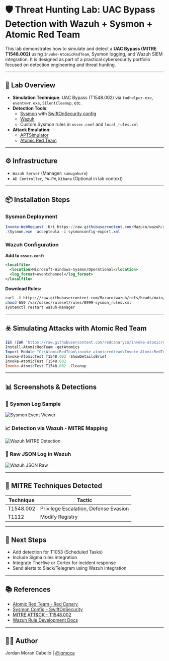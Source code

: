 # 🛡️ Threat Hunting Lab: UAC Bypass Detection with Wazuh + Sysmon + Atomic Red Team

This lab demonstrates how to simulate and detect a **UAC Bypass (MITRE T1548.002)** using `Invoke-AtomicRedTeam`, Sysmon logging, and Wazuh SIEM integration. It is designed as part of a practical cybersecurity portfolio focused on detection engineering and threat hunting.

---

## 🧰 Lab Overview

- **Simulation Technique**: UAC Bypass (T1548.002) via `fodhelper.exe`, `eventvwr.exe`, `SilentCleanup`, etc.
- **Detection Tools**:
  - [Sysmon](https://learn.microsoft.com/en-us/sysinternals/downloads/sysmon) with [SwiftOnSecurity config](https://github.com/SwiftOnSecurity/sysmon-config)
  - [Wazuh](https://wazuh.com/)
  - Custom Sysmon rules in `ossec.conf` and `local_rules.xml`
- **Attack Emulation**: 
  - [APTSimulator](https://github.com/NextronSystems/APTSimulator)
  - [Atomic Red Team](https://github.com/redcanaryco/invoke-atomicredteam)

---

## ⚙️ Infrastructure

- `Wazuh Server` (Manager: `sunugakure`)
- `AD Controller`, `PA-FW`, `Kibana` (Optional in lab context)

---

## 📦 Installation Steps

### Sysmon Deployment

```powershell
Invoke-WebRequest -Uri https://raw.githubusercontent.com/Mazuco/wazuh/refs/heads/main/sysmonconfig-export.xml -OutFile C:\Sysmon\sysmonconfig-export.xml
.\Sysmon.exe -accepteula -i sysmonconfig-export.xml
```

### Wazuh Configuration

**Add to `ossec.conf`:**

```xml
<localfile>
  <location>Microsoft-Windows-Sysmon/Operational</location>
  <log_format>eventchannel</log_format>
</localfile>
```

**Download Rules:**

```bash
curl -O https://raw.githubusercontent.com/Mazuco/wazuh/refs/heads/main/rules_sysmon.xml -o /var/ossec/ruleset/rules/0999-sysmon_rules.xml
chmod 650 /var/ossec/ruleset/rules/0999-sysmon_rules.xml
systemctl restart wazuh-manager
```

---

## ☣️ Simulating Attacks with Atomic Red Team

```powershell
IEX (IWR 'https://raw.githubusercontent.com/redcanaryco/invoke-atomicredteam/master/install-atomicredteam.ps1' -UseBasicParsing)
Install-AtomicRedTeam -getAtomics
Import-Module "C:\AtomicRedTeam\invoke-atomicredteam\Invoke-AtomicRedTeam.psd1"
Invoke-AtomicTest T1548.002 -ShowDetailsBrief
Invoke-AtomicTest T1548.002
Invoke-AtomicTest T1548.002 -Cleanup
```

---

## 📊 Screenshots & Detections

### 🧠 Sysmon Log Sample

![Sysmon Event Viewer](wazuh-01-attomic.png)

### 📈 Detection via Wazuh - MITRE Mapping

![Wazuh MITRE Detection](wazuh-02-attomic.png)

### 🧾 Raw JSON Log in Wazuh

![Wazuh JSON Raw](wazuh-03-attomic.png)

---

## 🧠 MITRE Techniques Detected

| Technique | Tactic |
|----------|--------|
| T1548.002 | Privilege Escalation, Defense Evasion |
| T1112     | Modify Registry |

---

## 🔁 Next Steps

- Add detection for T1053 (Scheduled Tasks)
- Include Sigma rules integration
- Integrate TheHive or Cortex for incident response
- Send alerts to Slack/Telegram using Wazuh integration

---

## 📚 References

- [Atomic Red Team - Red Canary](https://github.com/redcanaryco/atomic-red-team)
- [Sysmon Config - SwiftOnSecurity](https://github.com/SwiftOnSecurity/sysmon-config)
- [MITRE ATT&CK - T1548.002](https://attack.mitre.org/techniques/T1548/002/)
- [Wazuh Rule Development Docs](https://documentation.wazuh.com)

---

## 👨‍💻 Author

Jordan Moran Cabello | [@jomoca](https://github.com/jomoca)
